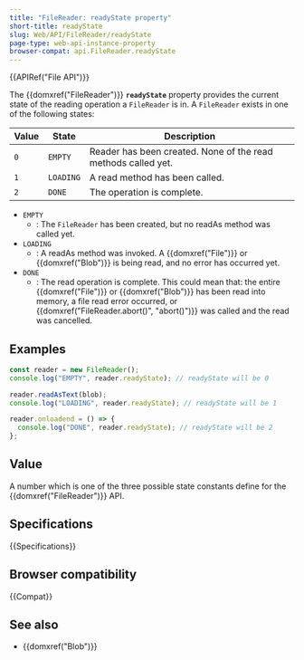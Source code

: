```yaml
---
title: "FileReader: readyState property"
short-title: readyState
slug: Web/API/FileReader/readyState
page-type: web-api-instance-property
browser-compat: api.FileReader.readyState
---
```


{{APIRef("File API")}}

The {{domxref("FileReader")}} **`readyState`** property provides the current state of the reading operation a `FileReader` is in. A `FileReader` exists in one of the following states:

| Value | State     | Description                                                   |
| ----- | --------- | ------------------------------------------------------------- |
| `0`   | `EMPTY`   | Reader has been created. None of the read methods called yet. |
| `1`   | `LOADING` | A read method has been called.                                |
| `2`   | `DONE`    | The operation is complete.                                    |

- `EMPTY`
  - : The `FileReader` has been created, but no readAs method was called yet.
- `LOADING`
  - : A readAs method was invoked. A {{domxref("File")}} or {{domxref("Blob")}} is being read, and no error has occurred yet.
- `DONE`
  - : The read operation is complete. This could mean that: the entire {{domxref("File")}} or {{domxref("Blob")}} has been read into memory, a file read error occurred, or {{domxref("FileReader.abort()", "abort()")}} was called and the read was cancelled.

## Examples

```js
const reader = new FileReader();
console.log("EMPTY", reader.readyState); // readyState will be 0

reader.readAsText(blob);
console.log("LOADING", reader.readyState); // readyState will be 1

reader.onloadend = () => {
  console.log("DONE", reader.readyState); // readyState will be 2
};
```

## Value

A number which is one of the three possible state constants define for the {{domxref("FileReader")}} API.

## Specifications

{{Specifications}}

## Browser compatibility

{{Compat}}

## See also

- {{domxref("Blob")}}
